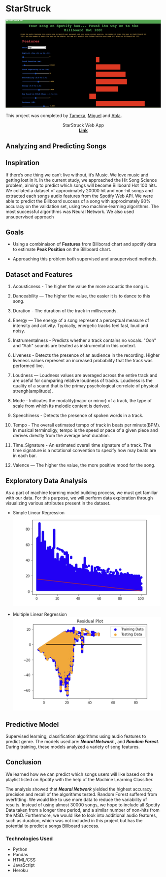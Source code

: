 # StarStruck
![StartStruck](StarStruck.jpg)

This project was completed by [Tameka](https://github.com/tkuar), [Miguel](https://github.com/msflores10307) and [Abla](https://github.com/Abla-Beatrice).


<p align="center">
StarStruck Web App
<br />
<a href="https://msflores10307-starstruck-ml.herokuapp.com/"><strong>
Link</strong></a>
<br />
</p>
</p>

## Analyzing and Predicting Songs

## Inspiration
If there’s one thing we can’t live without, it’s Music. We love music and getting lost in it. In the current study, we approached the Hit Song Science problem, aiming to predict which songs will become Billboard Hot 100 hits. We collated a dataset of approximately
20000 hit and non-hit songs and extracted each songs audio
features from the Spotify Web API. We were able to predict
the Billboard success of a song with approximately 90%
accuracy on the validation set, using two machine-learning
algorithms. The most successful algorithms was Neural Network. We also used unsupervised approach

## Goals
* Using a combinaison of **Features** from Billborad chart and spotify data to estimate **Peak Position** on the Billboard chart.

* Approaching this problem both supervised and unsupervised methods.


## Dataset and Features

1. Acousticness - The higher the value the more acoustic the song is.

2. Danceability — The higher the value, the easier it is to dance to this song.

3. Duration -  The duration of the track in milliseconds.

4. Energy — The energy of a song represent a perceptual measure of intensity and activity. Typically, energetic tracks feel fast, loud and noisy.

5. Instrumentalness - Predicts whether a track contains no vocals. "Ooh" and "Aah" sounds are treated as instrumental in this context.

6. Liveness - Detects the presence of an audience in the recording. Higher liveness values represent an increased probability that the track was performed live. 

7. Loudness — Loudness values are averaged across the entire track and are useful for comparing relative loudness of tracks. Loudness is the quality of a sound that is the primay psychological correlate of physical strengh(amplitude).

8. Mode - Indicates the modality(major or minor) of a track, the type of scale from which its melodic content is derived. 

9. Speechiness - Detects the presence of spoken words in a track.

10. Tempo - The overall estimated tempo of track in beats per minute(BPM). In musical terminoligy, tempo is the speed or pace of a given piece and derives directly from the average beat duration.

11. Time_Signature - An estimated overall time signature of a track. The time signature is a notational convention to specify how may beats are in each bar.

12. Valence — The higher the value, the more positive mood for the song.


## Exploratory Data Analysis

As a part of machine learning model building process, we must get familiar with our data. For this purpose, we will perform data exploration through visualizing various attributes present in the dataset. 

* Simple Linear Regression
![simple_linear](simple_l_r.jpg)

* Multiple Linear Regression
![multiple_linear](multiple_l_r.jpg)

## Predictive Model

Supervised learning, classification algorithms using audio features to predict genre. The models used are: ***Neural Network*** , and ***Random Forest***.
During training, these models analyzed a variety of song features.

## Conclusion

We learned how we can predict which songs users will like based on the playlist listed on Spotify with the help of the Machine Learning Classifier. 

The analysis showed that ***Neural Network*** yielded the highest accuracy, precision and recall of the algorithms tested.
Random Forest suffered from overfitting. We would like
to use more data to reduce the variability of results. Instead of using almost 30000 songs, we hope to include all Spotify Data taken from a longer time period, and a similar number of non-hits from the MSD. Furthermore,
we would like to look into additional audio features, such
as duration, which was not included in this project but has
the potential to predict a songs Billboard success.

### Technologies Used
* Python
* Pandas
* HTML/CSS
* JavaScript
* Heroku
